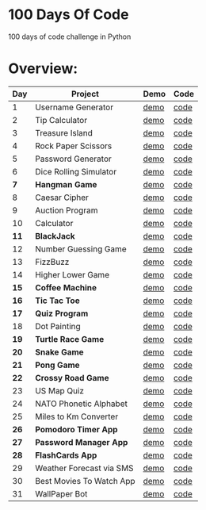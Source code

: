 # 100 Days Of Code

100 days of code challenge in Python

# Overview:

| Day | Project                | Demo                                                                             | Code                                                                                              |
| --- | ---------------------- | -------------------------------------------------------------------------------- | ------------------------------------------------------------------------------------------------- |
| 1   | Username Generator     | [demo](https://github.com/dylanbuchi/100-days-of-code/tree/main/src/day_1#demo)  | [code](https://github.com/dylanbuchi/100-days-of-code/blob/main/src/day_1/username_generator.py)  |
| 2   | Tip Calculator         | [demo](https://github.com/dylanbuchi/100-days-of-code/tree/main/src/day_2#demo)  | [code](https://github.com/dylanbuchi/100-days-of-code/blob/main/src/day_2/tip_calculator.py)      |     |
| 3   | Treasure Island        | [demo](https://github.com/dylanbuchi/100-days-of-code/tree/main/src/day_3#demo)  | [code](https://github.com/dylanbuchi/100-days-of-code/blob/main/src/day_3/treasure_island.py)     |     |
| 4   | Rock Paper Scissors    | [demo](https://github.com/dylanbuchi/100-days-of-code/tree/main/src/day_4#demo)  | [code](https://github.com/dylanbuchi/100-days-of-code/blob/main/src/day_4/rock_paper_scissors.py) |     |
| 5   | Password Generator     | [demo](https://github.com/dylanbuchi/100-days-of-code/tree/main/src/day_5#demo)  | [code](https://github.com/dylanbuchi/100-days-of-code/blob/main/src/day_5/password_generator.py)  |     |
| 6   | Dice Rolling Simulator | [demo](https://github.com/dylanbuchi/100-days-of-code/tree/main/src/day_6#demo)  | [code](https://github.com/dylanbuchi/100-days-of-code/blob/main/src/day_6/dice_rolling.py)        |     |
| **7**   | **Hangman Game**          | [demo](https://github.com/dylanbuchi/100-days-of-code/tree/main/src/day_7#demo)  | [code](https://github.com/dylanbuchi/100-days-of-code/blob/main/src/day_7/hangman.py)             |     |
| 8   | Caesar Cipher          | [demo](https://github.com/dylanbuchi/100-days-of-code/tree/main/src/day_8#demo)  | [code](https://github.com/dylanbuchi/100-days-of-code/blob/main/src/day_8/caesar_cipher.py)       |     |
| 9   | Auction Program        | [demo](https://github.com/dylanbuchi/100-days-of-code/tree/main/src/day_9#demo)  | [code](https://github.com/dylanbuchi/100-days-of-code/blob/main/src/day_9/auction_program.py)     |     |
| 10  | Calculator             | [demo](https://github.com/dylanbuchi/100-days-of-code/tree/main/src/day_10#demo) | [code](https://github.com/dylanbuchi/100-days-of-code/blob/main/src/day_10/main.py)               |     |
| **11**  | **BlackJack**              | [demo](https://github.com/dylanbuchi/100-days-of-code/tree/main/src/day_11#demo) | [code](https://github.com/dylanbuchi/100-days-of-code/blob/main/src/day_11/blackjack.py)          |     |
| 12  | Number Guessing Game              | [demo](https://github.com/dylanbuchi/100-days-of-code/tree/main/src/day_12#demo) | [code](https://github.com/dylanbuchi/100-days-of-code/blob/main/src/day_12/number_guess.py)          |     |
| 13  | FizzBuzz             | [demo](https://github.com/dylanbuchi/100-days-of-code/tree/main/src/day_13#demo) | [code](https://github.com/dylanbuchi/100-days-of-code/blob/main/src/day_13/fizzbuzz.py)          |     |
| 14  | Higher Lower Game             | [demo](https://github.com/dylanbuchi/100-days-of-code/tree/main/src/day_14#demo) | [code](https://github.com/dylanbuchi/100-days-of-code/blob/main/src/day_14/higher_lower.py)          |     |
| **15**  |**Coffee Machine**           | [demo](https://github.com/dylanbuchi/100-days-of-code/tree/main/src/day_15#demo) | [code](https://github.com/dylanbuchi/100-days-of-code/blob/main/src/day_15/main.py)          |     |
| **16**  |**Tic Tac Toe**           | [demo](https://github.com/dylanbuchi/100-days-of-code/tree/main/src/day_16#demo) | [code](https://github.com/dylanbuchi/100-days-of-code/blob/main/src/day_16/main.py)          |     |
| **17**  |**Quiz Program**           | [demo](https://github.com/dylanbuchi/100-days-of-code/tree/main/src/day_17#demo) | [code](https://github.com/dylanbuchi/100-days-of-code/blob/main/src/day_17/main.py)          |     |
| 18  | Dot Painting           | [demo](https://github.com/dylanbuchi/100-days-of-code/tree/main/src/day_18#demo) | [code](https://github.com/dylanbuchi/100-days-of-code/blob/main/src/day_18/art.py)          |     |
| **19**  | **Turtle Race Game**         | [demo](https://github.com/dylanbuchi/100-days-of-code/tree/main/src/day_19#demo) | [code](https://github.com/dylanbuchi/100-days-of-code/blob/main/src/day_19/main.py)          |     |
| **20**  | **Snake Game**         | [demo](https://github.com/dylanbuchi/100-days-of-code/tree/main/src/day_20#demo) | [code](https://github.com/dylanbuchi/100-days-of-code/blob/main/src/day_20/main.py)          |     |
| **21**  | **Pong Game**         | [demo](https://github.com/dylanbuchi/100-days-of-code/tree/main/src/day_21#demo) | [code](https://github.com/dylanbuchi/100-days-of-code/blob/main/src/day_21/main.py)          |     |
| **22**  | **Crossy Road Game**         | [demo](https://github.com/dylanbuchi/100-days-of-code/tree/main/src/day_22#demo) | [code](https://github.com/dylanbuchi/100-days-of-code/blob/main/src/day_22/main.py)          |     |
| 23 | US Map Quiz        | [demo](https://github.com/dylanbuchi/100-days-of-code/tree/main/src/day_23#demo) | [code](https://github.com/dylanbuchi/100-days-of-code/blob/main/src/day_23/main.py)          |     |
| 24   |NATO Phonetic Alphabet        | [demo](https://github.com/dylanbuchi/100-days-of-code/tree/main/src/day_24#demo) | [code](https://github.com/dylanbuchi/100-days-of-code/blob/main/src/day_24/main.py)          |     |
| 25   |Miles to Km Converter        | [demo](https://github.com/dylanbuchi/100-days-of-code/tree/main/src/day_25#demo) | [code](https://github.com/dylanbuchi/100-days-of-code/blob/main/src/day_25/main.py)          |     |
| **26**   |**Pomodoro Timer App**        | [demo](https://github.com/dylanbuchi/100-days-of-code/tree/main/src/day_26#demo) | [code](https://github.com/dylanbuchi/100-days-of-code/blob/main/src/day_26/pomodoro.py)          |     |
| **27**   |**Password Manager App**        | [demo](https://github.com/dylanbuchi/100-days-of-code/tree/main/src/day_27#demo) | [code](https://github.com/dylanbuchi/100-days-of-code/blob/main/src/day_27/password_manager.py)          |     |
| **28**   |**FlashCards App**        | [demo](https://github.com/dylanbuchi/100-days-of-code/tree/main/src/day_28#demo) | [code](https://github.com/dylanbuchi/100-days-of-code/blob/main/src/day_28/flash_card.py)          |     |
| 29   |Weather Forecast via SMS        | [demo](https://github.com/dylanbuchi/100-days-of-code/tree/main/src/day_29#demo) | [code](https://github.com/dylanbuchi/100-days-of-code/blob/main/src/day_29/main.py)          |     |
| 30   |Best Movies To Watch App        | [demo](https://github.com/dylanbuchi/100-days-of-code/tree/main/src/day_30#demo) | [code](https://github.com/dylanbuchi/100-days-of-code/blob/main/src/day_30/main.py)          |     |
| 31   |WallPaper Bot        | [demo](https://github.com/dylanbuchi/100-days-of-code/tree/main/src/day_31#demo) | [code](https://github.com/dylanbuchi/100-days-of-code/blob/main/src/day_31/main.py)          |     |

